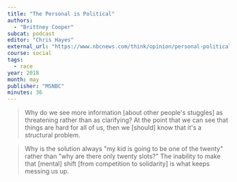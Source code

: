 ```yaml
---
title: "The Personal is Political"
authors:
  - "Brittney Cooper"
subcat: podcast
editor: "Chris Hayes"
external_url: "https://www.nbcnews.com/think/opinion/personal-political-brittney-cooper-podcast-transcript-ncna873946"
course: social
tags:
  - race
year: 2018
month: may
publisher: "MSNBC"
minutes: 36
---
```


> Why do we see more information [about other people's stuggles] as threatening rather than as clarifying? At the point that we can see that things are hard for all of us, then we [should] know that it's a structural problem.

> Why is the solution always "my kid is going to be one of the twenty" rather than "why are there only twenty slots?" The inability to make that [mental] shift [from competition to solidarity] is what keeps messing us up.
